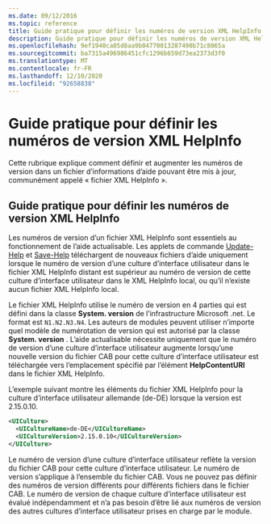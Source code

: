 ```yaml
---
ms.date: 09/12/2016
ms.topic: reference
title: Guide pratique pour définir les numéros de version XML HelpInfo
description: Guide pratique pour définir les numéros de version XML HelpInfo
ms.openlocfilehash: 9ef1940ca05d8aa9b04770013287490b71c8065a
ms.sourcegitcommit: ba7315a496986451cfc1296b659d73ea2373d3f0
ms.translationtype: MT
ms.contentlocale: fr-FR
ms.lasthandoff: 12/10/2020
ms.locfileid: "92658838"
---
```

# <a name="how-to-set-helpinfo-xml-version-numbers"></a>Guide pratique pour définir les numéros de version XML HelpInfo

Cette rubrique explique comment définir et augmenter les numéros de version dans un fichier d’informations d’aide pouvant être mis à jour, communément appelé « fichier XML HelpInfo ».

## <a name="how-to-set-helpinfo-xml-version-numbers"></a>Guide pratique pour définir les numéros de version XML HelpInfo

Les numéros de version d’un fichier XML HelpInfo sont essentiels au fonctionnement de l’aide actualisable. Les applets de commande [Update-Help](/powershell/module/Microsoft.PowerShell.Core/Update-Help) et [Save-Help](/powershell/module/Microsoft.PowerShell.Core/Save-Help) téléchargent de nouveaux fichiers d’aide uniquement lorsque le numéro de version d’une culture d’interface utilisateur dans le fichier XML HelpInfo distant est supérieur au numéro de version de cette culture d’interface utilisateur dans le XML HelpInfo local, ou qu’il n’existe aucun fichier XML HelpInfo local.

Le fichier XML HelpInfo utilise le numéro de version en 4 parties qui est défini dans la classe **System. version** de l’infrastructure Microsoft .net. Le format est `N1.N2.N3.N4`. Les auteurs de modules peuvent utiliser n’importe quel modèle de numérotation de version qui est autorisé par la classe **System. version** . L’aide actualisable nécessite uniquement que le numéro de version d’une culture d’interface utilisateur augmente lorsqu’une nouvelle version du fichier CAB pour cette culture d’interface utilisateur est téléchargée vers l’emplacement spécifié par l’élément **HelpContentURI** dans le fichier XML HelpInfo.

L’exemple suivant montre les éléments du fichier XML HelpInfo pour la culture d’interface utilisateur allemande (de-DE) lorsque la version est 2.15.0.10.

```xml
<UICulture>
  <UICultureName>de-DE</UICultureName>
  <UICultureVersion>2.15.0.10</UICultureVersion>
</UICulture>
```

Le numéro de version d’une culture d’interface utilisateur reflète la version du fichier CAB pour cette culture d’interface utilisateur. Le numéro de version s’applique à l’ensemble du fichier CAB. Vous ne pouvez pas définir des numéros de version différents pour différents fichiers dans le fichier CAB. Le numéro de version de chaque culture d’interface utilisateur est évalué indépendamment et n’a pas besoin d’être lié aux numéros de version des autres cultures d’interface utilisateur prises en charge par le module.
